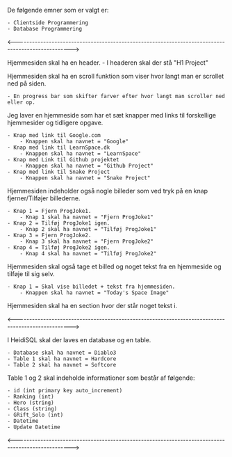 De følgende emner som er valgt er:

	- Clientside Programmering
	- Database Programmering
<-------------------------------------------------------------------------------------------------->

Hjemmesiden skal ha en header.
	- I headeren skal der stå "H1 Project"

Hjemmesiden skal ha en scroll funktion som viser hvor langt man er scrollet ned på siden.

	- En progress bar som skifter farver efter hvor langt man scroller ned eller op.
	
Jeg laver en hjemmeside som har et sæt knapper med links til forskellige hjemmesider og tidligere opgave.

	- Knap med link til Google.com
		- Knappen skal ha navnet = "Google"
	- Knap med link til LearnSpace.dk
		- Knappen skal ha navnet = "LearnSpace"
	- Knap med Link til Github projektet
		- Knappen skal ha navnet = "Github Project"
	- Knap med link til Snake Project
		- Knappen skal ha navnet = "Snake Project"

Hjemmesiden indeholder også nogle billeder som ved tryk på en knap fjerner/Tilføjer billederne.

	- Knap 1 = Fjern ProgJoke1.
		- Knap 1 skal ha navnet = "Fjern ProgJoke1"
	- Knap 2 = Tilføj ProgJoke1 igen.
		- Knap 2 skal ha navnet = "Tilføj ProgJoke1"
	- Knap 3 = Fjern ProgJoke2.
		- Knap 3 skal ha navnet = "Fjern ProgJoke2"
	- Knap 4 = Tilføj ProgJoke2 igen.
		- Knap 4 skal ha navnet = "Tilføj ProgJoke2"

Hjemmesiden skal også tage et billed og noget tekst fra en hjemmeside og tilføje til sig selv.

	- Knap 1 = Skal vise billedet + tekst fra hjemmesiden.
		- Knappen skal ha navnet = "Today's Space Image"

Hjemmesiden skal ha en section hvor der står noget tekst i.

<-------------------------------------------------------------------------------------------------->

I HeidiSQL skal der laves en database og en table.

	- Database skal ha navnet = Diablo3
	- Table 1 skal ha navnet = Hardcore
	- Table 2 skal ha navnet = Softcore

Table 1 og 2 skal indeholde informationer som består af følgende:

	- id (int primary key auto_increment)
	- Ranking (int)
	- Hero (string)
	- Class (string)
	- GRift_Solo (int)
	- Datetime
	- Update Datetime
	
<-------------------------------------------------------------------------------------------------->
